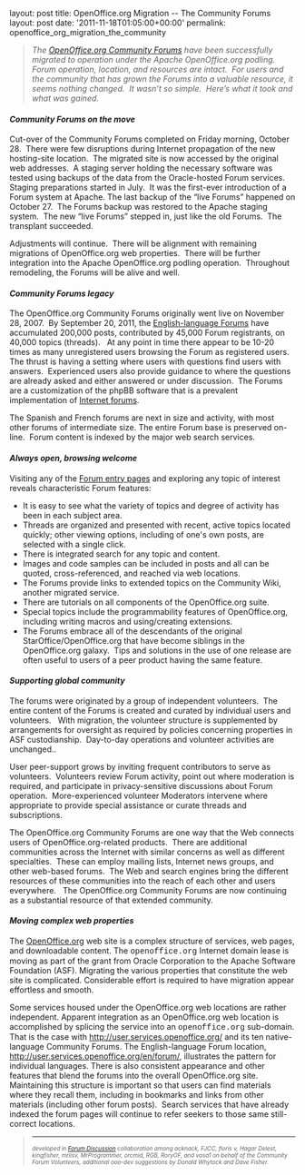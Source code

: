 layout: post
title: OpenOffice.org Migration -- The Community Forums
layout: post
date: '2011-11-18T01:05:00+00:00'
permalink: openoffice_org_migration_the_community

<blockquote></blockquote> 
  <blockquote> 
    <p align="left"><em>The <a title="Link to the 10-language OpenOffice.org Community Forums" href="http://user.services.openoffice.org/">OpenOffice.org Community Forums</a> have been successfully migrated to operation under the Apache OpenOffice.org podling.&nbsp; Forum operation, location, and resources are intact.&nbsp; For users and the community that has grown the Forums into a valuable resource, it seems nothing changed.&nbsp; It wasn’t so simple.&nbsp; Here’s what it took and what was gained.</em></p> 
  </blockquote> 
  <h4 align="left"><em>Community Forums on the move</em></h4> 
  <p align="left">Cut-over of the Community Forums completed on Friday morning, October 28.&nbsp; There were few disruptions during Internet propagation of the new hosting-site location.&nbsp; The migrated site is now accessed by the original web addresses.&nbsp; A staging server holding the necessary software was tested using backups of the data from the Oracle-hosted Forum services.&nbsp; Staging preparations started in July.&nbsp; It was the first-ever introduction of a Forum system at Apache. The last backup of the “live Forums” happened on October 27.&nbsp; The Forums backup was restored to the Apache staging system.&nbsp; The new “live Forums” stepped in, just like the old Forums.&nbsp; The transplant succeeded.</p> 
  <p align="left">Adjustments will continue.&nbsp; There will be alignment with remaining migrations of OpenOffice.org web properties.&nbsp; There will be further&nbsp; integration into the Apache OpenOffice.org podling operation.&nbsp; Throughout remodeling, the Forums will be alive and well.</p> 
  <h4 align="left"><em>Community Forums legacy</em></h4> 
  <p align="left">The OpenOffice.org Community Forums originally went live on November 28, 2007.&nbsp; By September 20, 2011, the <a title="Link to the main directory of the English-Language Forums" href="http://user.services.openoffice.org/en/forum/">English-language Forums</a> have accumulated 200,000 posts, contributed by 45,000 Forum registrants, on 40,000 topics (threads).&nbsp;&nbsp; At any point in time there appear to be 10-20 times as many unregistered users browsing the Forum as registered users.&nbsp; The thrust is having a setting where users with questions find users with answers.&nbsp; Experienced users also provide guidance to where the questions are already asked and either answered or under discussion.&nbsp; The Forums are a customization of the phpBB software that is a prevalent implementation of <a title="Link to Wikipedia article on Internet Forums" href="http://en.wikipedia.org/wiki/Internet_forum">Internet forums</a>.</p> 
  <p align="left">The Spanish and French forums are next in size and activity, with most other forums of intermediate size. The entire Forum base is preserved on-line.&nbsp; Forum content is indexed by the major web search services.&nbsp; </p> 
  <h4 align="left"><em>Always open, browsing welcome</em></h4> 
  <p align="left">Visiting any of the <a title="Link to the list of different-language Forum entries" href="http://user.services.openoffice.org/">Forum entry pages</a> and exploring any topic of interest reveals characteristic Forum features:</p> 
  <ul> 
    <li> 
      <div align="left">It is easy to see what the variety of topics and degree of activity has been in each subject area.&nbsp; <br /> </div> 
    </li> 
    <li> 
      <div align="left">Threads are organized and presented with recent, active topics located quickly; other viewing options, including of one's own posts, are selected with a single click.<br /></div> 
    </li> 
    <li> 
      <div align="left">There is integrated search for any topic and content. <br /> </div> 
    </li> 
    <li> 
      <div align="left">Images and code samples can be included in posts and all can be quoted, cross-referenced, and reached via web locations.<br /> </div> 
    </li> 
    <li> 
      <div align="left">The Forums provide links to extended topics on the Community Wiki, another migrated service.<br /> </div> 
    </li> 
    <li> 
      <div align="left">There are tutorials on all components of the OpenOffice.org suite.&nbsp; <br /> </div> 
    </li> 
    <li> 
      <div align="left">Special topics include the programmability features of OpenOffice.org, including writing macros and using/creating extensions.&nbsp; <br /> </div> 
    </li> 
    <li> 
      <div align="left">The Forums embrace all of the descendants of the original StarOffice/OpenOffice.org that have become siblings in the OpenOffice.org galaxy.&nbsp; Tips and solutions in the use of one release are often useful to users of a peer product having the same feature.&nbsp; </div> 
    </li> 
  </ul> 
  <h4 align="left"><em>Supporting global community</em></h4> 
  <p align="left">The forums were originated by a group of independent volunteers.&nbsp; The entire content of the Forums is created and curated by individual users and volunteers.&nbsp;&nbsp; With migration, the volunteer structure is supplemented by arrangements for oversight as required by policies concerning properties in ASF custodianship.&nbsp; Day-to-day operations and volunteer activities are unchanged.. </p> 
  <p align="left">User peer-support grows by inviting frequent contributors to serve as volunteers.&nbsp; Volunteers review Forum activity, point out where moderation is required, and participate in privacy-sensitive discussions about Forum operation.&nbsp; More-experienced volunteer Moderators intervene where appropriate to provide special assistance or curate threads and subscriptions.</p> 
  <p align="left">The OpenOffice.org Community Forums are one way that the Web connects users of OpenOffice.org-related products.&nbsp; There are additional communities across the Internet with similar concerns as well as different specialties.&nbsp; These can employ mailing lists, Internet news groups, and other web-based forums.&nbsp; The Web and search engines bring the different resources of these communities into the reach of each other and users everywhere.&nbsp;&nbsp; The OpenOffice.org Community Forums are now continuing as a substantial resource of that extended community.</p> 
  <h4 align="left"><em>Moving complex web properties</em></h4> 
  <p align="left">The <a title="The OpenOffice.org web site" href="http://openoffice.org">OpenOffice.org</a> web site is a complex structure of services, web pages, and downloadable content. The <font face="Courier New">openoffice.org</font> Internet domain lease is moving as part of the grant from Oracle Corporation to the Apache Software Foundation (ASF). Migrating the various properties that constitute the web site is complicated. Considerable effort is required to have migration appear effortless and smooth.</p> 
  <p align="left">Some services housed under the OpenOffice.org web locations are rather independent. Apparent integration as an OpenOffice.org web location is accomplished by splicing the service into an <font face="Courier New">openoffice.org</font> sub-domain. That is the case with <a href="http://user.services.openoffice.org/">http://user.services.openoffice.org/</a> and its ten native-language Community Forums. The English-language Forum location, <a title="http://user.services.openoffice.org/en/forum/" href="http://user.services.openoffice.org/en/forum/">http://user.services.openoffice.org/en/forum/</a>, illustrates the pattern for individual languages. There is also consistent appearance and other features that blend the forums into the overall OpenOffice.org site.&nbsp; Maintaining this structure is important so that users can find materials where they recall them, including in bookmarks and links from other materials (including other forum posts).&nbsp; Search services that have already indexed the forum pages will continue to refer seekers to those same still-correct locations.</p> 
  <blockquote><em><font size="1"><hr /> </font></em> 
    <p><em><font size="1">developed in </font></em><a href="http://user.services.openoffice.org/en/forum/viewtopic.php?f=102&amp;t=45267"><em><font size="1">Forum Discussion</font></em></a><em><font size="1"> collaboration among acknack, FJCC, floris v, Hagar Delest, kingfisher, mriisv, MrProgrammer, orcmid, RGB, RoryOF, and vasa1 on behalf of the Community Forum Volunteers, additional ooo-dev suggestions by Donald&nbsp;Whytock and Dave Fisher.</font></em></p> 
  </blockquote>

